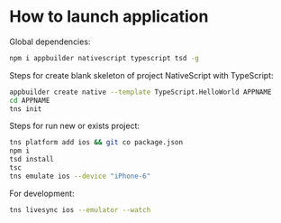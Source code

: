 # How to launch application

Global dependencies:

```bash
npm i appbuilder nativescript typescript tsd -g
```

Steps for create blank skeleton of project NativeScript with TypeScript:

```bash
appbuilder create native --template TypeScript.HelloWorld APPNAME
cd APPNAME
tns init
```

Steps for run new or exists project:

```bash
tns platform add ios && git co package.json
npm i
tsd install
tsc
tns emulate ios --device "iPhone-6"
```

For development:

```bash
tns livesync ios --emulator --watch
```

